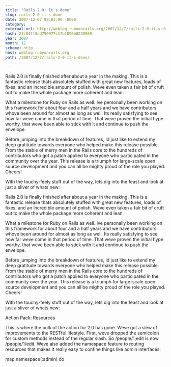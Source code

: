 ```yaml
---
title: "Rails 2.0: It's done"
slug: rails-2-0-it-s-done
date: 2007-12-07 09:03:00 -0600
category: 
external-url: http://weblog.rubyonrails.org/2007/12/7/rails-2-0-it-s-done/
hash: 23c84ff8ad790977c17bf090b0230969
year: 2007
month: 12
scheme: http
host: weblog.rubyonrails.org
path: /2007/12/7/rails-2-0-it-s-done/

---
```


Rails 2.0 is finally finished after about a year in the making. This is a fantastic release thats absolutely stuffed with great new features, loads of fixes, and an incredible amount of polish. Weve even taken a fair bit of cruft out to make the whole package more coherent and lean.



What a milestone for Ruby on Rails as well. Ive personally been working on this framework for about four and a half years and we have contributors whove been around for almost as long as well. Its really satisfying to see how far weve come in that period of time. That weve proven the initial hype worthy, that weve been able to stick with it and continue to push the envelope.



Before jumping into the breakdown of features, Id just like to extend my deep gratitude towards everyone who helped make this release possible. From the stable of merry men in the Rails core to the hundreds of contributors who got a patch applied to everyone who participated in the community over the year. This release is a triumph for large-scale open source development and you can all be mighty proud of the role you played. Cheers!



With the touchy-feely stuff out of the way, lets dig into the feast and look at just a sliver of whats new:

Rails 2.0 is finally finished after about a year in the making. This is a fantastic release thats absolutely stuffed with great new features, loads of fixes, and an incredible amount of polish. Weve even taken a fair bit of cruft out to make the whole package more coherent and lean.



What a milestone for Ruby on Rails as well. Ive personally been working on this framework for about four and a half years and we have contributors whove been around for almost as long as well. Its really satisfying to see how far weve come in that period of time. That weve proven the initial hype worthy, that weve been able to stick with it and continue to push the envelope.



Before jumping into the breakdown of features, Id just like to extend my deep gratitude towards everyone who helped make this release possible. From the stable of merry men in the Rails core to the hundreds of contributors who got a patch applied to everyone who participated in the community over the year. This release is a triumph for large-scale open source development and you can all be mighty proud of the role you played. Cheers!



With the touchy-feely stuff out of the way, lets dig into the feast and look at just a sliver of whats new:



Action Pack: Resources



This is where the bulk of the action for 2.0 has gone. Weve got a slew of improvements to the RESTful lifestyle. First, weve dropped the semicolon for custom methods instead of the regular slash. So /people/1;edit is now /people/1/edit. Weve also added the namespace feature to routing resources that makes it really easy to confine things like admin interfaces:



map.namespace(:admin) do
